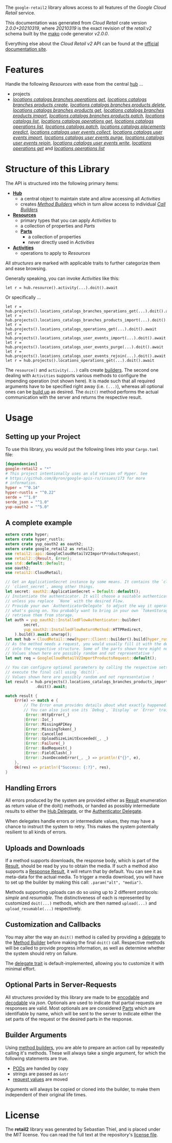 <!---
DO NOT EDIT !
This file was generated automatically from 'src/mako/api/README.md.mako'
DO NOT EDIT !
-->
The `google-retail2` library allows access to all features of the *Google Cloud Retail* service.

This documentation was generated from *Cloud Retail* crate version *2.0.0+20210319*, where *20210319* is the exact revision of the *retail:v2* schema built by the [mako](http://www.makotemplates.org/) code generator *v2.0.0*.

Everything else about the *Cloud Retail* *v2* API can be found at the
[official documentation site](https://cloud.google.com/recommendations).
# Features

Handle the following *Resources* with ease from the central [hub](https://docs.rs/google-retail2/2.0.0+20210319/google_retail2/CloudRetail) ... 

* projects
 * [*locations catalogs branches operations get*](https://docs.rs/google-retail2/2.0.0+20210319/google_retail2/api::ProjectLocationCatalogBrancheOperationGetCall), [*locations catalogs branches products create*](https://docs.rs/google-retail2/2.0.0+20210319/google_retail2/api::ProjectLocationCatalogBrancheProductCreateCall), [*locations catalogs branches products delete*](https://docs.rs/google-retail2/2.0.0+20210319/google_retail2/api::ProjectLocationCatalogBrancheProductDeleteCall), [*locations catalogs branches products get*](https://docs.rs/google-retail2/2.0.0+20210319/google_retail2/api::ProjectLocationCatalogBrancheProductGetCall), [*locations catalogs branches products import*](https://docs.rs/google-retail2/2.0.0+20210319/google_retail2/api::ProjectLocationCatalogBrancheProductImportCall), [*locations catalogs branches products patch*](https://docs.rs/google-retail2/2.0.0+20210319/google_retail2/api::ProjectLocationCatalogBrancheProductPatchCall), [*locations catalogs list*](https://docs.rs/google-retail2/2.0.0+20210319/google_retail2/api::ProjectLocationCatalogListCall), [*locations catalogs operations get*](https://docs.rs/google-retail2/2.0.0+20210319/google_retail2/api::ProjectLocationCatalogOperationGetCall), [*locations catalogs operations list*](https://docs.rs/google-retail2/2.0.0+20210319/google_retail2/api::ProjectLocationCatalogOperationListCall), [*locations catalogs patch*](https://docs.rs/google-retail2/2.0.0+20210319/google_retail2/api::ProjectLocationCatalogPatchCall), [*locations catalogs placements predict*](https://docs.rs/google-retail2/2.0.0+20210319/google_retail2/api::ProjectLocationCatalogPlacementPredictCall), [*locations catalogs user events collect*](https://docs.rs/google-retail2/2.0.0+20210319/google_retail2/api::ProjectLocationCatalogUserEventCollectCall), [*locations catalogs user events import*](https://docs.rs/google-retail2/2.0.0+20210319/google_retail2/api::ProjectLocationCatalogUserEventImportCall), [*locations catalogs user events purge*](https://docs.rs/google-retail2/2.0.0+20210319/google_retail2/api::ProjectLocationCatalogUserEventPurgeCall), [*locations catalogs user events rejoin*](https://docs.rs/google-retail2/2.0.0+20210319/google_retail2/api::ProjectLocationCatalogUserEventRejoinCall), [*locations catalogs user events write*](https://docs.rs/google-retail2/2.0.0+20210319/google_retail2/api::ProjectLocationCatalogUserEventWriteCall), [*locations operations get*](https://docs.rs/google-retail2/2.0.0+20210319/google_retail2/api::ProjectLocationOperationGetCall) and [*locations operations list*](https://docs.rs/google-retail2/2.0.0+20210319/google_retail2/api::ProjectLocationOperationListCall)




# Structure of this Library

The API is structured into the following primary items:

* **[Hub](https://docs.rs/google-retail2/2.0.0+20210319/google_retail2/CloudRetail)**
    * a central object to maintain state and allow accessing all *Activities*
    * creates [*Method Builders*](https://docs.rs/google-retail2/2.0.0+20210319/google_retail2/client::MethodsBuilder) which in turn
      allow access to individual [*Call Builders*](https://docs.rs/google-retail2/2.0.0+20210319/google_retail2/client::CallBuilder)
* **[Resources](https://docs.rs/google-retail2/2.0.0+20210319/google_retail2/client::Resource)**
    * primary types that you can apply *Activities* to
    * a collection of properties and *Parts*
    * **[Parts](https://docs.rs/google-retail2/2.0.0+20210319/google_retail2/client::Part)**
        * a collection of properties
        * never directly used in *Activities*
* **[Activities](https://docs.rs/google-retail2/2.0.0+20210319/google_retail2/client::CallBuilder)**
    * operations to apply to *Resources*

All *structures* are marked with applicable traits to further categorize them and ease browsing.

Generally speaking, you can invoke *Activities* like this:

```Rust,ignore
let r = hub.resource().activity(...).doit().await
```

Or specifically ...

```ignore
let r = hub.projects().locations_catalogs_branches_operations_get(...).doit().await
let r = hub.projects().locations_catalogs_branches_products_import(...).doit().await
let r = hub.projects().locations_catalogs_operations_get(...).doit().await
let r = hub.projects().locations_catalogs_user_events_import(...).doit().await
let r = hub.projects().locations_catalogs_user_events_purge(...).doit().await
let r = hub.projects().locations_catalogs_user_events_rejoin(...).doit().await
let r = hub.projects().locations_operations_get(...).doit().await
```

The `resource()` and `activity(...)` calls create [builders][builder-pattern]. The second one dealing with `Activities` 
supports various methods to configure the impending operation (not shown here). It is made such that all required arguments have to be 
specified right away (i.e. `(...)`), whereas all optional ones can be [build up][builder-pattern] as desired.
The `doit()` method performs the actual communication with the server and returns the respective result.

# Usage

## Setting up your Project

To use this library, you would put the following lines into your `Cargo.toml` file:

```toml
[dependencies]
google-retail2 = "*"
# This project intentionally uses an old version of Hyper. See
# https://github.com/Byron/google-apis-rs/issues/173 for more
# information.
hyper = "^0.14"
hyper-rustls = "^0.22"
serde = "^1.0"
serde_json = "^1.0"
yup-oauth2 = "^5.0"
```

## A complete example

```Rust
extern crate hyper;
extern crate hyper_rustls;
extern crate yup_oauth2 as oauth2;
extern crate google_retail2 as retail2;
use retail2::api::GoogleCloudRetailV2ImportProductsRequest;
use retail2::{Result, Error};
use std::default::Default;
use oauth2;
use retail2::CloudRetail;

// Get an ApplicationSecret instance by some means. It contains the `client_id` and 
// `client_secret`, among other things.
let secret: oauth2::ApplicationSecret = Default::default();
// Instantiate the authenticator. It will choose a suitable authentication flow for you, 
// unless you replace  `None` with the desired Flow.
// Provide your own `AuthenticatorDelegate` to adjust the way it operates and get feedback about 
// what's going on. You probably want to bring in your own `TokenStorage` to persist tokens and
// retrieve them from storage.
let auth = yup_oauth2::InstalledFlowAuthenticator::builder(
        secret,
        yup_oauth2::InstalledFlowReturnMethod::HTTPRedirect,
    ).build().await.unwrap();
let mut hub = CloudRetail::new(hyper::Client::builder().build(hyper_rustls::HttpsConnector::with_native_roots()), auth);
// As the method needs a request, you would usually fill it with the desired information
// into the respective structure. Some of the parts shown here might not be applicable !
// Values shown here are possibly random and not representative !
let mut req = GoogleCloudRetailV2ImportProductsRequest::default();

// You can configure optional parameters by calling the respective setters at will, and
// execute the final call using `doit()`.
// Values shown here are possibly random and not representative !
let result = hub.projects().locations_catalogs_branches_products_import(req, "parent")
             .doit().await;

match result {
    Err(e) => match e {
        // The Error enum provides details about what exactly happened.
        // You can also just use its `Debug`, `Display` or `Error` traits
         Error::HttpError(_)
        |Error::Io(_)
        |Error::MissingAPIKey
        |Error::MissingToken(_)
        |Error::Cancelled
        |Error::UploadSizeLimitExceeded(_, _)
        |Error::Failure(_)
        |Error::BadRequest(_)
        |Error::FieldClash(_)
        |Error::JsonDecodeError(_, _) => println!("{}", e),
    },
    Ok(res) => println!("Success: {:?}", res),
}

```
## Handling Errors

All errors produced by the system are provided either as [Result](https://docs.rs/google-retail2/2.0.0+20210319/google_retail2/client::Result) enumeration as return value of
the doit() methods, or handed as possibly intermediate results to either the 
[Hub Delegate](https://docs.rs/google-retail2/2.0.0+20210319/google_retail2/client::Delegate), or the [Authenticator Delegate](https://docs.rs/yup-oauth2/*/yup_oauth2/trait.AuthenticatorDelegate.html).

When delegates handle errors or intermediate values, they may have a chance to instruct the system to retry. This 
makes the system potentially resilient to all kinds of errors.

## Uploads and Downloads
If a method supports downloads, the response body, which is part of the [Result](https://docs.rs/google-retail2/2.0.0+20210319/google_retail2/client::Result), should be
read by you to obtain the media.
If such a method also supports a [Response Result](https://docs.rs/google-retail2/2.0.0+20210319/google_retail2/client::ResponseResult), it will return that by default.
You can see it as meta-data for the actual media. To trigger a media download, you will have to set up the builder by making
this call: `.param("alt", "media")`.

Methods supporting uploads can do so using up to 2 different protocols: 
*simple* and *resumable*. The distinctiveness of each is represented by customized 
`doit(...)` methods, which are then named `upload(...)` and `upload_resumable(...)` respectively.

## Customization and Callbacks

You may alter the way an `doit()` method is called by providing a [delegate](https://docs.rs/google-retail2/2.0.0+20210319/google_retail2/client::Delegate) to the 
[Method Builder](https://docs.rs/google-retail2/2.0.0+20210319/google_retail2/client::CallBuilder) before making the final `doit()` call. 
Respective methods will be called to provide progress information, as well as determine whether the system should 
retry on failure.

The [delegate trait](https://docs.rs/google-retail2/2.0.0+20210319/google_retail2/client::Delegate) is default-implemented, allowing you to customize it with minimal effort.

## Optional Parts in Server-Requests

All structures provided by this library are made to be [encodable](https://docs.rs/google-retail2/2.0.0+20210319/google_retail2/client::RequestValue) and 
[decodable](https://docs.rs/google-retail2/2.0.0+20210319/google_retail2/client::ResponseResult) via *json*. Optionals are used to indicate that partial requests are responses 
are valid.
Most optionals are are considered [Parts](https://docs.rs/google-retail2/2.0.0+20210319/google_retail2/client::Part) which are identifiable by name, which will be sent to 
the server to indicate either the set parts of the request or the desired parts in the response.

## Builder Arguments

Using [method builders](https://docs.rs/google-retail2/2.0.0+20210319/google_retail2/client::CallBuilder), you are able to prepare an action call by repeatedly calling it's methods.
These will always take a single argument, for which the following statements are true.

* [PODs][wiki-pod] are handed by copy
* strings are passed as `&str`
* [request values](https://docs.rs/google-retail2/2.0.0+20210319/google_retail2/client::RequestValue) are moved

Arguments will always be copied or cloned into the builder, to make them independent of their original life times.

[wiki-pod]: http://en.wikipedia.org/wiki/Plain_old_data_structure
[builder-pattern]: http://en.wikipedia.org/wiki/Builder_pattern
[google-go-api]: https://github.com/google/google-api-go-client

# License
The **retail2** library was generated by Sebastian Thiel, and is placed 
under the *MIT* license.
You can read the full text at the repository's [license file][repo-license].

[repo-license]: https://github.com/Byron/google-apis-rsblob/master/LICENSE.md
